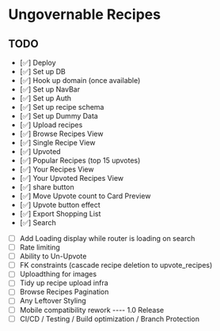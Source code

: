# Ungovernable Recipes

## TODO

- [✅] Deploy
- [✅] Set up DB
- [✅] Hook up domain (once available) 
- [✅] Set up NavBar
- [✅] Set up Auth
- [✅] Set up recipe schema
- [✅] Set up Dummy Data
- [✅] Upload recipes
- [✅] Browse Recipes View
- [✅] Single Recipe View
- [✅] Upvoted
- [✅] Popular Recipes (top 15 upvotes)
- [✅] Your Recipes View
- [✅] Your Upvoted Recipes View
- [✅] share button
- [✅] Move Upvote count to Card Preview
- [✅] Upvote button effect
- [✅] Export Shopping List
- [✅] Search
- [ ] Add Loading display while router is loading on search
- [ ] Rate limiting
- [ ] Ability to Un-Upvote
- [ ] FK constraints (cascade recipe deletion to upvote_recipes)
- [ ] Uploadthing for images
- [ ] Tidy up recipe upload infra
- [ ] Browse Recipes Pagination
- [ ] Any Leftover Styling
- [ ] Mobile compatibility rework
---- 1.0 Release
- [ ] CI/CD / Testing / Build optimization / Branch Protection 
